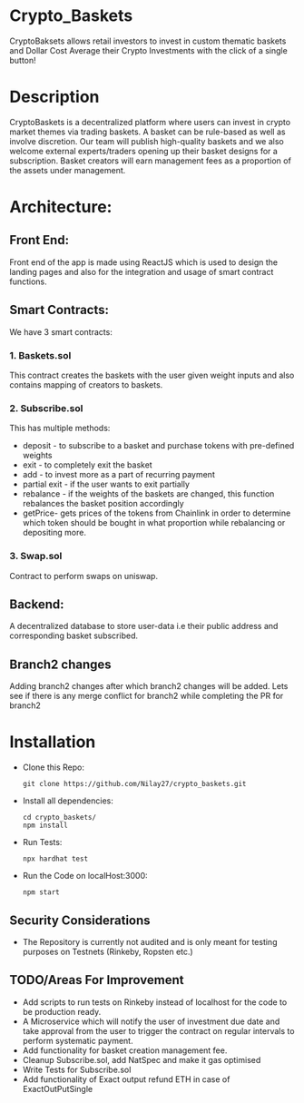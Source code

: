# Crypto_Baskets

CryptoBaksets allows retail investors to invest in custom thematic baskets and Dollar Cost Average their Crypto Investments with the click of a single button!

# Description

CryptoBaskets is a decentralized platform where users can invest in crypto market themes via trading baskets. A basket can be rule-based as well as involve discretion. Our team will publish high-quality baskets and we also welcome external experts/traders opening up their basket designs for a subscription. Basket creators will earn management fees as a proportion of the assets under management. 

# Architecture:

## Front End: 

Front end of the app is made using ReactJS which is used to design the landing pages and also for the integration and usage of smart contract functions.

## Smart Contracts:

We have 3 smart contracts:
### 1. Baskets.sol
This contract creates the baskets with the user given weight inputs and also contains mapping of creators to baskets.

### 2. Subscribe.sol
This has multiple methods: 
- deposit - to subscribe to a basket and purchase tokens with pre-defined weights
- exit - to completely exit the basket
- add - to invest more as a part of recurring payment
- partial exit - if the user wants to exit partially
- rebalance - if the weights of the baskets are changed, this function rebalances the basket position accordingly
- getPrice-  gets prices of the tokens from Chainlink in order to determine which token should be bought in what proportion while rebalancing or depositing more. 

### 3. Swap.sol
Contract to perform swaps on uniswap.

## Backend:

A decentralized database to store user-data i.e their public address and corresponding basket subscribed.

## Branch2 changes                                                 
Adding branch2 changes after which branch2 changes will be added.
Lets see if there is any merge conflict for branch2
while completing the PR for branch2


# Installation
-  Clone this Repo:
    ```
    git clone https://github.com/Nilay27/crypto_baskets.git
    ```

-   Install all dependencies:

    ```
    cd crypto_baskets/
    npm install
    ```

-   Run Tests:
    ```
    npx hardhat test
    ```

- Run the Code on localHost:3000:
    ```
    npm start
    ``` 
## Security Considerations

-   The Repository is currently not audited and is only meant for testing purposes on Testnets (Rinkeby, Ropsten etc.)

## TODO/Areas For Improvement
- Add scripts to run tests on Rinkeby instead of localhost for the code to be production ready.
- A Microservice which will notify the user of investment due date and take approval from the user to trigger the contract on regular intervals to perform systematic payment.
- Add functionality for basket creation management fee.
- Cleanup Subscribe.sol, add NatSpec and make it gas optimised
- Write Tests for Subscribe.sol
- Add functionality of Exact output refund ETH in case of ExactOutPutSingle
